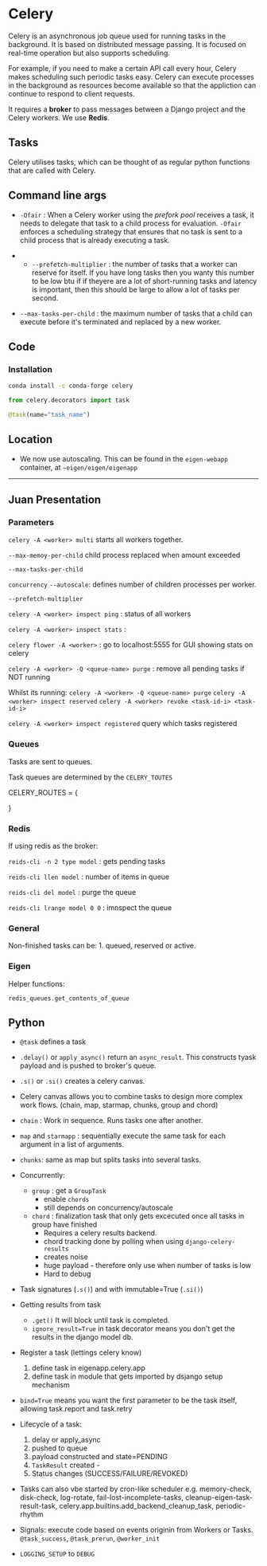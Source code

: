 # Celery

Celery is an asynchronous job queue used for running tasks in the background. It is based on distributed message passing. It is focused on real-time operation but also supports scheduling. 

For example, if you need to make a certain API call every hour, Celery makes scheduling such periodic tasks easy. Celery can execute processes in the background as resources become available so that the appliction can continue to respond to client requests.

It requires a **broker** to pass messages between a Django project and the Celery workers. We use **Redis**. 


## Tasks

Celery utilises tasks, which can be thought of as regular python functions that are called with Celery.


## Command line args

* `-Ofair` : When a Celery worker using the *prefork pool* receives a task, it needs to delegate that task to a child process for evaluation. `-Ofair` enforces a scheduling strategy that ensures that no task is sent to a child process that is already executing a task.

* - `--prefetch-multiplier` : the number of tasks that a worker can reserve for itself. If you have long tasks then you wanty this number to be low btu if if theyere are a lot of short-running tasks and latency is important, then this should be large to allow a lot of tasks per second.

- `--max-tasks-per-child` : the maximum number of tasks that a child can execute before it's terminated and replaced by a new worker.


## Code

### Installation

```bash
conda install -c conda-forge celery
```

```python
from celery.decorators import task

@task(name="task_name")
```

## Location

* We now use autoscaling. This can be found in the `eigen-webapp` container, at `~eigen/eigen/eigenapp`

---

## Juan Presentation

### Parameters

`celery -A <worker> multi` starts all workers together.

`--max-memoy-per-child` child process replaced when amount exceeded

`--max-tasks-per-child`

`concurrency` `--autoscale`: defines number of children processes per worker.

`--prefetch-multiplier` 

`celery -A <worker> inspect ping` : status of all workers

`celery -A <worker> inspect stats` :

`celery flower -A <worker>` : go to localhost:5555 for GUI showing stats on celery

`celery -A <worker> -Q <queue-name> purge` : remove all pending tasks if NOT running

Whilst its running: 
`celery -A <worker> -Q <queue-name> purge`
`celery -A <worker> inspect reserved`
`celery -A <worker> revoke <task-id-i> <task-id-i>`

`celery -A <worker> inspect registered` query which tasks registered

### Queues 

Tasks are sent to queues. 

Task queues are determined by the `CELERY_TOUTES`

CELERY_ROUTES = {
	
}

### Redis

If using redis as the broker:

`reids-cli -n 2 type model` : gets pending tasks

`reids-cli llen model` : number of items in queue

`reids-cli del model` : purge the queue

`reids-cli lrange model 0 0` : imnspect the queue

### General

Non-finished tasks can be: 1. queued, reserved or active.

### Eigen

Helper functions: 

`redis_queues.get_contents_of_queue`

## Python

* `@task` defines a task

* `.delay()` or `apply_async()` return an `async_result`. This constructs tyask payload and is pushed to broker's queue.

* `.s()` or `.si()` creates a celery canvas. 

* Celery canvas allows you to combine tasks to design more complex work flows. (chain, map, starmap, chunks, group and chord)

* `chain` : Work in sequence. Runs tasks one after another.

* `map` and `starmapp` : sequentially execute the same task for each argument in a list of arguments.

* `chunks`: same as map but splits tasks into several tasks.

* Concurrently:
	* `group` : get a `GroupTask`
		* enable `chords`
		* still depends on concurrency/autoscale
	* `chord` : finalization task that only gets excecuted once all tasks in group have finished
		* Requires a celery results backend.
		* chord tracking done by polling when using `django-celery-results`
		* creates noise
		* huge payload - therefore only use when number of tasks is low
		* Hard to debug

* Task signatures (`.s()`) and with immutable=True (`.si()`)

* Getting results from task
	* `.get()`	 It will block until task is completed.
	* `ignore_result=True` in task decorator means you don't get the results in the django model db.

* Register a task (lettings celery know)
	1. define task in eigenapp.celery.app
	2. define task in module that gets imported by dsjango setup mechanism

* `bind=True` means you want the first parameter to be the task itself, allowing task.report and task.retry

* Lifecycle of a task:
	1. delay or apply_async
	2. pushed to queue
	3. payload constructed and state=PENDING
	4. `TaskResult` created - 
	5. Status changes (SUCCESS/FAILURE/REVOKED)

* Tasks can also vbe started by cron-like scheduler e.g. memory-check, disk-check, log-rotate, fail-lost-incomplete-tasks, cleanup-eigen-task-result-task,
celery.app.builtins.add_backend_cleanup_task, periodic-rhythm

* Signals: execute code based on events originin from Workers or Tasks. `@task_success`, `@task_prerun`, `@worker_init`

* `LOGGING_SETUP` to `DEBUG`


